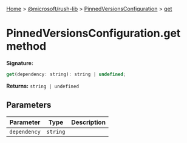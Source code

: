 [Home](./index) &gt; [@microsoft/rush-lib](./rush-lib.md) &gt; [PinnedVersionsConfiguration](./rush-lib.pinnedversionsconfiguration.md) &gt; [get](./rush-lib.pinnedversionsconfiguration.get.md)

# PinnedVersionsConfiguration.get method


**Signature:**
```javascript
get(dependency: string): string | undefined;
```
**Returns:** `string | undefined`

## Parameters

|  Parameter | Type | Description |
|  --- | --- | --- |
|  `dependency` | `string` |  |


